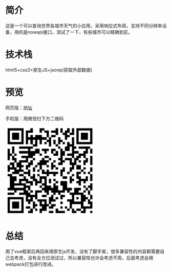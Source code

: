 # 简介
这是一个可以查询世界各城市天气的小应用，采用响应式布局，支持不同分辨率设备，用的是nowapi接口，测试了一下，有些城市可以精确到区。

# 技术栈
html5+css3+原生JS+jsonp(获取外部数据)

# 预览
网页版：[地址](https://yangpeijia.github.io/weather/)  

手机版：用微信扫下方二维码  

![二维码](./screen-shot/二维码.png)

# 总结
用了vue框架后再回来用原生js开发，没有了脚手架，很多兼容性的内容都需要自己去考虑，没有全方位测试过，所以兼容性也许会考虑不周，后面考虑会用webpack打包进行改进。

